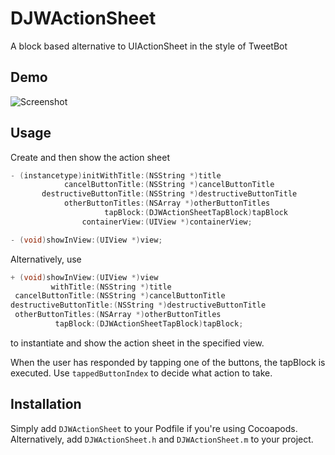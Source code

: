 # DJWActionSheet

A block based alternative to UIActionSheet in the style of TweetBot

## Demo

![Screenshot](https://raw.githubusercontent.com/danwilliams64/danwilliams64.github.io/master/images/DJWActionSheetDemo.gif)

## Usage

Create and then show the action sheet

```objective-c
- (instancetype)initWithTitle:(NSString *)title
            cancelButtonTitle:(NSString *)cancelButtonTitle
       destructiveButtonTitle:(NSString *)destructiveButtonTitle
            otherButtonTitles:(NSArray *)otherButtonTitles
                     tapBlock:(DJWActionSheetTapBlock)tapBlock
                containerView:(UIView *)containerView;

- (void)showInView:(UIView *)view;
```

Alternatively, use

```objective-c
+ (void)showInView:(UIView *)view
         withTitle:(NSString *)title
 cancelButtonTitle:(NSString *)cancelButtonTitle
destructiveButtonTitle:(NSString *)destructiveButtonTitle
 otherButtonTitles:(NSArray *)otherButtonTitles
          tapBlock:(DJWActionSheetTapBlock)tapBlock;
```
to instantiate and show the action sheet in the specified view.

When the user has responded by tapping one of the buttons, the tapBlock is executed. Use `tappedButtonIndex` to decide what action to take.

## Installation

Simply add `DJWActionSheet` to your Podfile if you're using Cocoapods. Alternatively, add `DJWActionSheet.h` and `DJWActionSheet.m` to your project.
